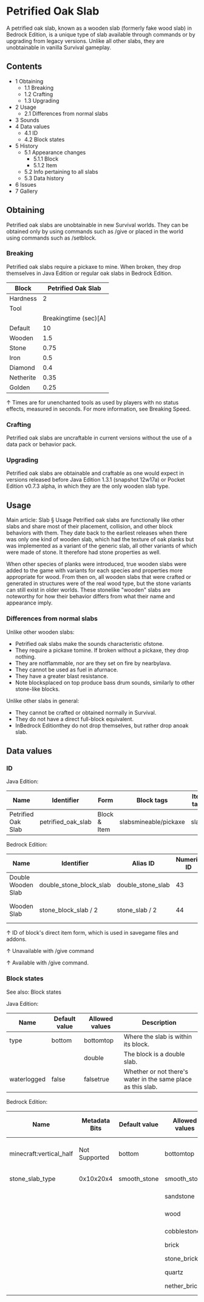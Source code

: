 # Petrified Oak Slab
A petrified oak slab, known as a wooden slab (formerly fake wood slab) in Bedrock Edition, is a unique type of slab available through commands or by upgrading from legacy versions. Unlike all other slabs, they are unobtainable in vanilla Survival gameplay.

## Contents
- 1 Obtaining
	- 1.1 Breaking
	- 1.2 Crafting
	- 1.3 Upgrading
- 2 Usage
	- 2.1 Differences from normal slabs
- 3 Sounds
- 4 Data values
	- 4.1 ID
	- 4.2 Block states
- 5 History
	- 5.1 Appearance changes
		- 5.1.1 Block
		- 5.1.2 Item
	- 5.2 Info pertaining to all slabs
	- 5.3 Data history
- 6 Issues
- 7 Gallery

## Obtaining
Petrified oak slabs are unobtainable in new Survival worlds. They can be obtained only by using commands such as /give or placed in the world using commands such as /setblock.

### Breaking
Petrified oak slabs require a pickaxe to mine. When broken, they drop themselves in Java Edition or regular oak slabs in Bedrock Edition.

| Block     | Petrified Oak Slab    |
|-----------|-----------------------|
| Hardness  | 2                     |
| Tool      |                       |
|           | Breakingtime (sec)[A] |
| Default   | 10                    |
| Wooden    | 1.5                   |
| Stone     | 0.75                  |
| Iron      | 0.5                   |
| Diamond   | 0.4                   |
| Netherite | 0.35                  |
| Golden    | 0.25                  |


↑ Times are for unenchanted tools as used by players with no status effects, measured in seconds. For more information, see Breaking Speed.


### Crafting
Petrified oak slabs are uncraftable in current versions without the use of a data pack or behavior pack.

### Upgrading
Petrified oak slabs are obtainable and craftable as one would expect in versions released before Java Edition 1.3.1 (snapshot 12w17a) or  Pocket Edition v0.7.3 alpha, in which they are the only wooden slab type.

## Usage
Main article: Slab § Usage
Petrified oak slabs are functionally like other slabs and share most of their placement, collision, and other block behaviors with them. They date back to the earliest releases when there was only one kind of wooden slab, which had the texture of oak planks but was implemented as a variant of the generic slab, all other variants of which were made of stone. It therefore had stone properties as well.

When other species of planks were introduced, true wooden slabs were added to the game with variants for each species and properties more appropriate for wood. From then on, all wooden slabs that were crafted or generated in structures were of the real wood type, but the stone variants can still exist in older worlds. These stonelike "wooden" slabs are noteworthy for how their behavior differs from what their name and appearance imply.

### Differences from normal slabs
Unlike other wooden slabs:

- Petrified oak slabs make the sounds characteristic ofstone.
- They require a pickaxe tomine. If broken without a pickaxe, they drop nothing.
- They are notflammable, nor are they set on fire by nearbylava.
- They cannot be used as fuel in afurnace.
- They have a greater blast resistance.
- Note blocksplaced on top produce bass drum sounds, similarly to other stone-like blocks.

Unlike other slabs in general:

- They cannot be crafted or obtained normally in Survival.
- They do not have a direct full-block equivalent.
- InBedrock Editionthey do not drop themselves, but rather drop anoak slab.

## Data values
### ID
Java Edition:

| Name               | Identifier         | Form         | Block tags            | Item tags | Translation key                    |
|--------------------|--------------------|--------------|-----------------------|-----------|------------------------------------|
| Petrified Oak Slab | petrified_oak_slab | Block & Item | slabsmineable/pickaxe | slabs     | block.minecraft.petrified_oak_slab |

Bedrock Edition:

| Name               | Identifier              | Alias ID          | Numeric ID | Form                         | Item ID[i 1]                                           | Translation key                  |
|--------------------|-------------------------|-------------------|------------|------------------------------|--------------------------------------------------------|----------------------------------|
| Double Wooden Slab | double_stone_block_slab | double_stone_slab | 43         | Block & Ungiveable Item[i 2] | double_stone_block_slabAlias ID:real_double_stone_slab | tile.double_stone_slab.wood.name |
| Wooden Slab        | stone_block_slab / 2    | stone_slab / 2    | 44         | Block & Giveable Item[i 3]   | stone_block_slabAlias ID:double_stone_slab             | tile.stone_slab.wood.name        |


↑ ID of block's direct item form, which is used in savegame files and addons.

↑ Unavailable with /give command

↑ Available with /give command.


### Block states
See also: Block states

Java Edition:

| Name        | Default value | Allowed values | Description                                                  |
|-------------|---------------|----------------|--------------------------------------------------------------|
| type        | bottom        | bottomtop      | Where the slab is within its block.                          |
|             |               | double         | The block is a double slab.                                  |
| waterlogged | false         | falsetrue      | Whether or not there's water in the same place as this slab. |

Bedrock Edition:

| Name                    | Metadata Bits | Default value | Allowed values | Values forMetadata Bits | Description                         |
|-------------------------|---------------|---------------|----------------|-------------------------|-------------------------------------|
| minecraft:vertical_half | Not Supported | bottom        | bottomtop      | Unsupported             | Where the slab is within its block. |
| stone_slab_type         | 0x10x20x4     | smooth_stone  | smooth_stone   | 0                       | Smooth Stone Slab                   |
|                         |               |               | sandstone      | 1                       | Sandstone Slab                      |
|                         |               |               | wood           | 2                       | Petrified Oak Slab                  |
|                         |               |               | cobblestone    | 3                       | Cobblestone Slab                    |
|                         |               |               | brick          | 4                       | Brick Slab                          |
|                         |               |               | stone_brick    | 5                       | Stone Brick Slab                    |
|                         |               |               | quartz         | 6                       | Quartz Slab                         |
|                         |               |               | nether_brick   | 7                       | Nether Brick Slab                   |




